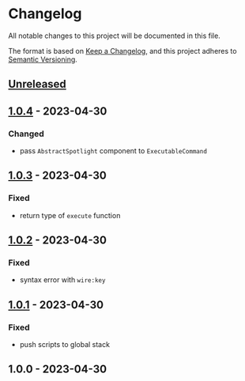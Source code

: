 # Changelog

All notable changes to this project will be documented in this file.

The format is based on [Keep a Changelog](https://keepachangelog.com/en/1.0.0/),
and this project adheres to [Semantic Versioning](https://semver.org/spec/v2.0.0.html).

## [Unreleased]


## [1.0.4] - 2023-04-30
### Changed
- pass `AbstractSpotlight` component to `ExecutableCommand`


## [1.0.3] - 2023-04-30
### Fixed
- return type of `execute` function


## [1.0.2] - 2023-04-30
### Fixed
- syntax error with `wire:key`


## [1.0.1] - 2023-04-30
### Fixed
- push scripts to global stack


## 1.0.0 - 2023-04-30

[Unreleased]: https://github.com/BombenProdukt/package_slug/compare/1.0.4...HEAD
[1.0.4]: https://github.com/BombenProdukt/package_slug/compare/1.0.3...1.0.4
[1.0.3]: https://github.com/BombenProdukt/package_slug/compare/1.0.2...1.0.3
[1.0.2]: https://github.com/BombenProdukt/package_slug/compare/1.0.1...1.0.2
[1.0.1]: https://github.com/BombenProdukt/package_slug/compare/1.0.0...1.0.1
